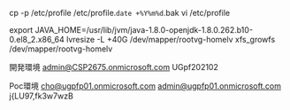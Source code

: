 cp -p /etc/profile /etc/profile.`date +%Y%m%d`.bak
vi /etc/profile

export JAVA_HOME=/usr/lib/jvm/java-1.8.0-openjdk-1.8.0.262.b10-0.el8_2.x86_64
lvresize -L +40G /dev/mapper/rootvg-homelv
xfs_growfs /dev/mapper/rootvg-homelv


開発環境
admin@CSP2675.onmicrosoft.com
UGpf202102

Poc環境
cho@ugpfp01.onmicrosoft.com
admin@ugpfp01.onmicrosoft.com
j{LU97,fk3w7wzB
